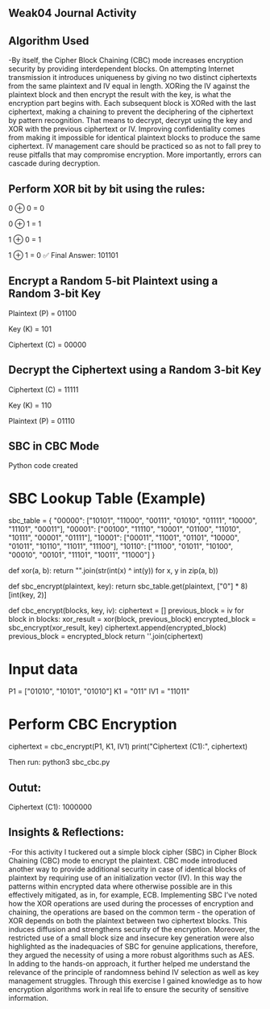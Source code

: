 ## Weak04 Journal Activity
## Algorithm Used
-By itself, the Cipher Block Chaining (CBC) mode increases encryption security by providing interdependent blocks. On attempting Internet transmission it introduces uniqueness by giving no two distinct ciphertexts from the same plaintext and IV equal in length. XORing the IV against the plaintext block and then encrypt the result with the key, is what the encryption part begins with. Each subsequent block is XORed with the last ciphertext, making a chaining to prevent the deciphering of the ciphertext by pattern recognition. That means to decrypt, decrypt using the key and XOR with the previous ciphertext or IV. Improving confidentiality comes from making it impossible for identical plaintext blocks to produce the same ciphertext. IV management care should be practiced so as not to fall prey to reuse pitfalls that may compromise encryption. More importantly, errors can cascade during decryption.
## Perform XOR bit by bit using the rules:

0 ⊕ 0 = 0

0 ⊕ 1 = 1

1 ⊕ 0 = 1

1 ⊕ 1 = 0
✅ Final Answer: 101101

## Encrypt a Random 5-bit Plaintext using a Random 3-bit Key
Plaintext (P) = 01100

Key (K) = 101

Ciphertext (C) = 00000

## Decrypt the Ciphertext using a Random 3-bit Key
Ciphertext (C) = 11111

Key (K) = 110

Plaintext (P) = 01110

## SBC in CBC Mode

Python code created 

# SBC Lookup Table (Example)
sbc_table = {
    "00000": ["10101", "11000", "00111", "01010", "01111", "10000", "11101", "00011"],
    "00001": ["00100", "11110", "10001", "01100", "11010", "10111", "00001", "01111"],
    "10001": ["00011", "11001", "01101", "10000", "01011", "10110", "11011", "11100"],
    "10110": ["11100", "01011", "10100", "00010", "00101", "11101", "10011", "11000"]
}

def xor(a, b):
    return "".join(str(int(x) ^ int(y)) for x, y in zip(a, b))

def sbc_encrypt(plaintext, key):
    return sbc_table.get(plaintext, ["0"] * 8)[int(key, 2)]

def cbc_encrypt(blocks, key, iv):
    ciphertext = []
    previous_block = iv
    for block in blocks:
        xor_result = xor(block, previous_block)
        encrypted_block = sbc_encrypt(xor_result, key)
        ciphertext.append(encrypted_block)
        previous_block = encrypted_block
    return ''.join(ciphertext)

# Input data
P1 = ["01010", "10101", "01010"]
K1 = "011"
IV1 = "11011"

# Perform CBC Encryption
ciphertext = cbc_encrypt(P1, K1, IV1)
print("Ciphertext (C1):", ciphertext)


Then run: python3 sbc_cbc.py

## Outut: 
Ciphertext (C1): 1000000

## Insights & Reflections: 
-For this activity I tuckered out a simple block cipher (SBC) in Cipher Block Chaining (CBC) mode to encrypt the plaintext. CBC mode introduced another way to provide additional security in case of identical blocks of plaintext by requiring use of an initialization vector (IV). In this way the patterns within encrypted data where otherwise possible are in this effectively mitigated, as in, for example, ECB. Implementing SBC I’ve noted how the XOR operations are used during the processes of encryption and chaining, the operations are based on the common term - the operation of XOR depends on both the plaintext between two ciphertext blocks. This induces diffusion and strengthens security of the encryption. Moreover, the restricted use of a small block size and insecure key generation were also highlighted as the inadequacies of SBC for genuine applications, therefore, they argued the necessity of using a more robust algorithms such as AES. In adding to the hands-on approach, it further helped me understand the relevance of the principle of randomness behind IV selection as well as key management struggles. Through this exercise I gained knowledge as to how encryption algorithms work in real life to ensure the security of sensitive information.







